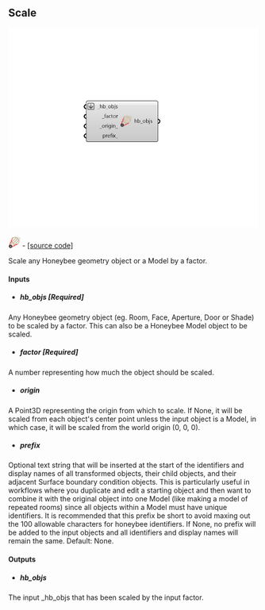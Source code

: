 ## Scale

![](../../images/components/Scale.png)

![](../../images/icons/Scale.png) - [[source code]](https://github.com/ladybug-tools/honeybee-grasshopper-core/blob/master/honeybee_grasshopper_core/src//HB%20Scale.py)


Scale any Honeybee geometry object or a Model by a factor. 



#### Inputs
* ##### hb_objs [Required]
Any Honeybee geometry object (eg. Room, Face, Aperture, Door or Shade) to be scaled by a factor. This can also be a Honeybee Model object to be scaled. 
* ##### factor [Required]
A number representing how much the object should be scaled. 
* ##### origin 
A Point3D representing the origin from which to scale. If None,  it will be scaled from each object's center point unless the input object is a Model, in which case, it will be scaled from the world origin (0, 0, 0). 
* ##### prefix 
Optional text string that will be inserted at the start of the identifiers and display names of all transformed objects, their child objects, and their adjacent Surface boundary condition objects. This is particularly useful in workflows where you duplicate and edit a starting object and then want to combine it with the original object into one Model (like making a model of repeated rooms) since all objects within a Model must have unique identifiers. It is recommended that this prefix be short to avoid maxing out the 100 allowable characters for honeybee identifiers. If None, no prefix will be added to the input objects and all identifiers and display names will remain the same. Default: None. 

#### Outputs
* ##### hb_objs
The input _hb_objs that has been scaled by the input factor. 